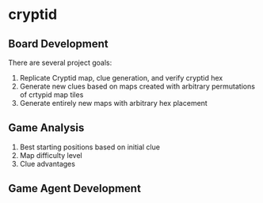 # cryptid

## Board Development
There are several project goals:
1. Replicate Cryptid map, clue generation, and verify cryptid hex
2. Generate new clues based on maps created with arbitrary permutations of crtypid map tiles
3. Generate entirely new maps with arbitrary hex placement

## Game Analysis
1. Best starting positions based on initial clue
2. Map difficulty level
3. Clue advantages

## Game Agent Development
